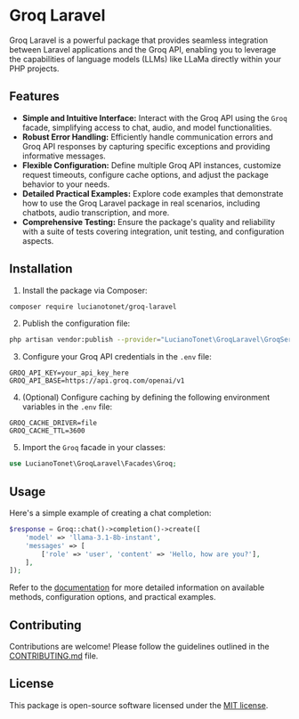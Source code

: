# Groq Laravel

Groq Laravel is a powerful package that provides seamless integration between Laravel applications and the Groq API, enabling you to leverage the capabilities of language models (LLMs) like LLaMa directly within your PHP projects.

## Features

- **Simple and Intuitive Interface:** Interact with the Groq API using the `Groq` facade, simplifying access to chat, audio, and model functionalities.
- **Robust Error Handling:** Efficiently handle communication errors and Groq API responses by capturing specific exceptions and providing informative messages.
- **Flexible Configuration:** Define multiple Groq API instances, customize request timeouts, configure cache options, and adjust the package behavior to your needs.
- **Detailed Practical Examples:** Explore code examples that demonstrate how to use the Groq Laravel package in real scenarios, including chatbots, audio transcription, and more.
- **Comprehensive Testing:** Ensure the package's quality and reliability with a suite of tests covering integration, unit testing, and configuration aspects.

## Installation

1. Install the package via Composer:

```bash
composer require lucianotonet/groq-laravel
```

2. Publish the configuration file:

```bash
php artisan vendor:publish --provider="LucianoTonet\GroqLaravel\GroqServiceProvider"
```

3. Configure your Groq API credentials in the `.env` file:

```
GROQ_API_KEY=your_api_key_here
GROQ_API_BASE=https://api.groq.com/openai/v1
```

4. (Optional) Configure caching by defining the following environment variables in the `.env` file:

```
GROQ_CACHE_DRIVER=file
GROQ_CACHE_TTL=3600
```

5. Import the `Groq` facade in your classes:

```php
use LucianoTonet\GroqLaravel\Facades\Groq;
```

## Usage

Here's a simple example of creating a chat completion:

```php
$response = Groq::chat()->completion()->create([
    'model' => 'llama-3.1-8b-instant',
    'messages' => [
        ['role' => 'user', 'content' => 'Hello, how are you?'],
    ],
]);
```

Refer to the [documentation](docs/index.md) for more detailed information on available methods, configuration options, and practical examples.

## Contributing

Contributions are welcome! Please follow the guidelines outlined in the [CONTRIBUTING.md](CONTRIBUTING.md) file.

## License

This package is open-source software licensed under the [MIT license](LICENSE).
